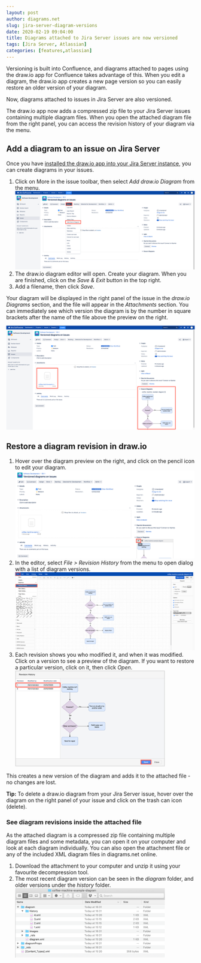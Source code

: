 ```yaml
---
layout: post
author: diagrams.net
slug: jira-server-diagram-versions
date: 2020-02-19 09:04:00
title: Diagrams attached to Jira Server issues are now versioned
tags: [Jira Server, Atlassian]
categories: [features,atlassian]
---
```


Versioning is built into Confluence, and diagrams attached to pages using the draw.io app for Confluence takes advantage of this. When you edit a diagram, the draw.io app creates a new page version so you can easily restore an older version of your diagram.

Now, diagrams attached to issues in Jira Server are also versioned.

The draw.io app now adds a compressed zip file to your Jira Server issues containing multiple diagram files. When you open the attached diagram file from the right panel, you can access the revision history of your diagram via the menu.

## Add a diagram to an issue on Jira Server

Once you have [installed the draw.io app into your Jira Server instance](https://marketplace.atlassian.com/apps/1211413/draw-io-diagrams-for-jira?hosting=cloud&tab=overview), you can create diagrams in your issues.

1. Click on More in the issue toolbar, then select _Add draw.io Diagram_ from the menu.
<br /><img src="/assets/img/blog/jira-server-add-drawio-diagram.png" style="max-width:100%;height:auto;" alt="Add a draw.io diagram to a Jira Server issue via the issue toolbar">
2. The draw.io diagram editor will open. Create your diagram. When you are finished, click on the _Save & Exit_ button in the top right.
3. Add a filename, then click _Save_.

Your diagram will be displayed in the right panel of the issue in the _draw.io Diagrams_ section, and the file will appear in the _Attachments_ section. You can immediately see which version the diagram is by the number in square brackets after the name of the file above the preview on the right.  

<img src="/assets/img/blog/jira-server-drawio-diagram.png" style="max-width:100%;height:auto;" alt="The draw.io diagram is displayed on the right of your Jira Server issue">

## Restore a diagram revision in draw.io

1. Hover over the diagram preview on the right, and click on the pencil icon to edit your diagram.
<br /><img src="/assets/img/blog/jira-server-edit-drawio-diagram.png" style="max-width:100%;height:auto;" alt="Edit an existing draw.io diagram attached to a Jira Server issue">
2. In the editor, select _File > Revision History_ from the menu to open dialog with a list of diagram versions.
<br /><img src="/assets/img/blog/jira-server-drawio-diagram-revision-history-menu.png" style="max-width:100%;height:auto;" alt="Edit an existing draw.io diagram attached to a Jira Server issue">
3. Each revision shows you who modified it, and when it was modified. Click on a version to see a preview of the diagram. If you want to restore a particular version, click on it, then click _Open_.
<br /><img src="/assets/img/blog/jira-server-diagram-revision-history.png" style="width=100%;max-width:400px;height:auto;" alt="Restoring an older version of your draw.io diagram in Jira Server creates a new version - no information is lost">

This creates a new version of the diagram and adds it to the attached file - no changes are lost.

**Tip:** To delete a draw.io diagram from your Jira Server issue, hover over the diagram on the right panel of your issue and click on the trash can icon (delete).

### See diagram revisions inside the attached file

As the attached diagram is a compressed zip file containing multiple diagram files and some metadata, you can open it on your computer and look at each diagram individually. You can also open the attachment file or any of the included XML diagram files in diagrams.net online.

1. Download the attachment to your computer and unzip it using your favourite decompression tool.
2. The most recent diagram version can be seen in the _diagram_ folder, and older versions under the _history_ folder.
<br /><img src="/assets/img/blog/jira-server-versioned-diagram-zip.png" style="width=100%;max-width:400px;height:auto;" alt="The file structure within a versioned draw.io attachment from Jira Server">
